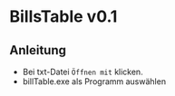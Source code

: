# BillsTable v0.1

## Anleitung
 - Bei txt-Datei ``Öffnen mit`` klicken.
 - billTable.exe als Programm auswählen